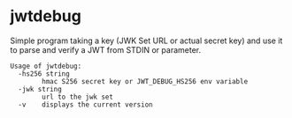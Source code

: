 # jwtdebug

Simple program taking a key (JWK Set URL or actual secret key) and use it to parse and verify a JWT from STDIN or parameter.

```
Usage of jwtdebug:
  -hs256 string
    	hmac S256 secret key or JWT_DEBUG_HS256 env variable
  -jwk string
    	url to the jwk set
  -v	displays the current version
```
